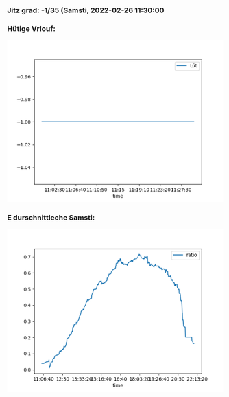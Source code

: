 ### Jitz grad: -1/35 (Samsti, 2022-02-26 11:30:00

### Hütige Vrlouf:
![Graph](Today.png)

### E durschnittleche Samsti:
![Graph](Samsti.png)